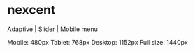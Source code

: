 # nexcent
Adaptive | Slider | Mobile menu

Mobile: 480px
Tablet: 768px
Desktop: 1152px
Full size: 1440px
